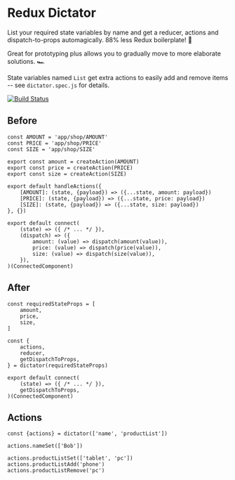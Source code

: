 # Redux Dictator

List your required state variables by name and get a reducer, actions
and dispatch-to-props automagically. 88% less Redux boilerplate! 🎉

Great for prototyping plus allows you to gradually move to more elaborate solutions. 🏎

State variables named `List` get extra actions to easily add and remove items -- see `dictator.spec.js` for details.

[![Build Status](https://travis-ci.org/thekarel/redux-dictator.svg?branch=master)](https://travis-ci.org/thekarel/redux-dictator)

## Before

```
const AMOUNT = 'app/shop/AMOUNT'
const PRICE = 'app/shop/PRICE'
const SIZE = 'app/shop/SIZE'

export const amount = createAction(AMOUNT)
export const price = createAction(PRICE)
export const size = createAction(SIZE)

export default handleActions({
    [AMOUNT]: (state, {payload}) => ({...state, amount: payload})
    [PRICE]: (state, {payload}) => ({...state, price: payload})
    [SIZE]: (state, {payload}) => ({...state, size: payload})
}, {})
```

```
export default connect(
    (state) => ({ /* ... */ }),
    (dispatch) => ({
        amount: (value) => dispatch(amount(value)),
        price: (value) => dispatch(price(value)),
        size: (value) => dispatch(size(value)),
    }),
)(ConnectedComponent)
```

## After

```
const requiredStateProps = [
    amount,
    price,
    size,
]

const {
    actions,
    reducer,
    getDispatchToProps,
} = dictator(requiredStateProps)
```

```
export default connect(
    (state) => ({ /* ... */ }),
    getDispatchToProps,
)(ConnectedComponent)
```

## Actions

```
const {actions} = dictator(['name', 'productList'])

actions.nameSet(['Bob'])

actions.productListSet(['tablet', 'pc'])
actions.productListAdd('phone')
actions.productListRemove('pc')
```
